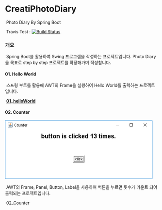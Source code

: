 # CreatiPhotoDiary
​	Photo Diary By Spring Boot

​	Travis Test : [![Build Status](https://travis-ci.org/CreatiCoding/CreatiPhotoDiary.svg?branch=master)](https://travis-ci.org/CreatiCoding/CreatiPhotoDiary)

### 개요

​	Spring Boot를 활용하여 Swing 프로그램을 작성하는 프로젝트입니다. Photo Diary을 목표로 step by step 프로젝트를 확장해가며 작성합니다.



#### 01. Hello World

​	스프링 부트를 활용해 AWT의 Frame을 실행하여 Hello World를 출력하는 프로젝트입니다.

​	**[01_helloWorld](https://github.com/CreatiCoding/CreatiPhotoDiary/wiki/01_helloWorld)**



#### 02. Counter

[![02_Counter_실행화면](https://raw.githubusercontent.com/CreatiCoding/CreatiPhotoDiary/master/02_Counter/images/main.png)](https://github.com/CreatiCoding/CreatiPhotoDiary/tree/master/02_Counter)

​	AWT의 Frame, Panel, Button, Label을 사용하여 버튼을 누르면 횟수가 카운트 되어 출력되는 프로젝트입니다.

​ 02_Counter
